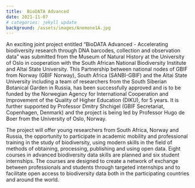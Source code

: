 ```yaml
---
title:  BioDATA Advanced
date: 2021-11-07
# categories: jekyll update
background: /assets/images/Anemone1A.jpg
---
```


An exciting joint project entitled “BioDATA Advanced - Accelerating biodiversity research through DNA barcodes, 
collection and observation data” was submitted from the Museum of Natural History at the University of Oslo in 
cooperation with the South African National Biodiversity Institute and 
Altai State University.  This Partnership between national nodes of GBIF from 
Norway (GBIF Norway), South Africa (SANBI-GBIF) and the Altai State University including a
team of researchers from the South Siberian Botanical Garden in Russia, has been successfully
approved and is to be funded by the Norwegian Agency for International Cooperation and Improvement 
of the Quality of Higher Education (DIKU), for 5 years.  It is further supported 
by Professor Dmitry Shchigel (GBIF Secretariat, Copenhagen, Denmark) and the project
is being led by Professor Hugo de Boer from the University of Oslo, Norway.

The project will offer young researchers from South Africa, Norway and Russia, the opportunity 
to participate in academic mobility and professional training
in the study of biodiversity, using modern skills in the field of 
methods of obtaining, processing, publishing and using open data.
Eight courses in advanced biodiversity data skills are planned and 
six student internships.  The courses are designed to create a network of exchange
between professionals and students through targeted internships and to facilitate
open access to biodiversity data both in the participating countries and around the world.
